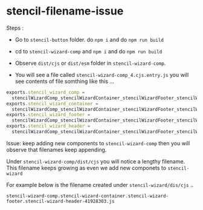 # stencil-filename-issue

Steps :

- Go to `stencil-button` folder. do `npm i` and do `npm run build`
- cd to `stencil-wizard-comp` and `npm i` and do `npm run build`

- Observe `dist/cjs` or `dist/esm` folder in `stencil-wizard-comp`.

- You will see a file called `stencil-wizard-comp_4.cjs.entry.js` you will see contents of file somthing like this ...

```js
exports.stencil_wizard_comp =
  stencilWizardComp_stencilWizardContainer_stencilWizardFooter_stencilWizardHeader_entry.StencilWizardComp;
exports.stencil_wizard_container =
  stencilWizardComp_stencilWizardContainer_stencilWizardFooter_stencilWizardHeader_entry.StencilWizardContainer;
exports.stencil_wizard_footer =
  stencilWizardComp_stencilWizardContainer_stencilWizardFooter_stencilWizardHeader_entry.StencilWizardFooter;
exports.stencil_wizard_header =
  stencilWizardComp_stencilWizardContainer_stencilWizardFooter_stencilWizardHeader_entry.StencilWizardHeader;
```
Issue: keep adding new components to `stencil-wizard-comp` then you will observe that filenames keep appending.

Under `stencil-wizard-comp/dist/cjs` you will notice a lengthy filename. This filename keeps growing as even we add new componets to `stencil-wizard`

For example below is the filename created under `stencil-wizard/dis/cjs` ..

```
stencil-wizard-comp.stencil-wizard-container.stencil-wizard-footer.stencil-wizard-header-41928303.js
```
